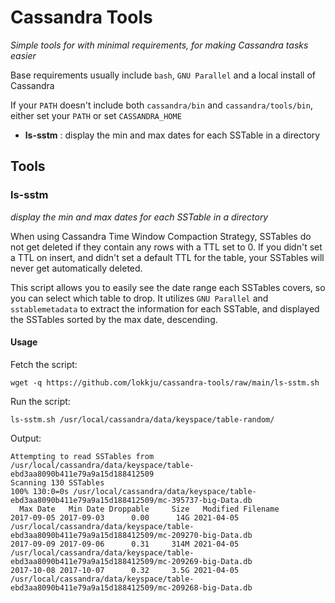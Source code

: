 # Cassandra Tools
*Simple tools for with minimal requirements, for making Cassandra tasks easier*

Base requirements usually include `bash`, `GNU Parallel` and a local install of Cassandra

If your `PATH` doesn't include both `cassandra/bin` and `cassandra/tools/bin`,
either set your `PATH` or set `CASSANDRA_HOME`

- **ls-sstm** : display the min and max dates for each SSTable in a directory

## Tools
### ls-sstm
*display the min and max dates for each SSTable in a directory*

When using Cassandra Time Window Compaction Strategy, SSTables do not get
deleted if they contain any rows with a TTL set to 0. If you didn't set a TTL
on insert, and didn't set a default TTL for the table, your SSTables will never
get automatically deleted.

This script allows you to easily see the date range each SSTables covers, so
you can select which table to drop. It utilizes `GNU Parallel` and
`sstablemetadata` to extract the information for each SSTable, and displayed
the SSTables sorted by the max date, descending.

#### Usage
Fetch the script:
```
wget -q https://github.com/lokkju/cassandra-tools/raw/main/ls-sstm.sh
```

Run the script:
```
ls-sstm.sh /usr/local/cassandra/data/keyspace/table-random/
```

Output:
```
Attempting to read SSTables from /usr/local/cassandra/data/keyspace/table-ebd3aa8090b411e79a9a15d188412509
Scanning 130 SSTables
100% 130:0=0s /usr/local/cassandra/data/keyspace/table-ebd3aa8090b411e79a9a15d188412509/mc-395737-big-Data.db                                                                                             
  Max Date   Min Date Droppable     Size   Modified Filename
2017-09-05 2017-09-03      0.00      14G 2021-04-05 /usr/local/cassandra/data/keyspace/table-ebd3aa8090b411e79a9a15d188412509/mc-209270-big-Data.db
2017-09-09 2017-09-06      0.31     314M 2021-04-05 /usr/local/cassandra/data/keyspace/table-ebd3aa8090b411e79a9a15d188412509/mc-209269-big-Data.db
2017-10-08 2017-10-07      0.32     3.5G 2021-04-05 /usr/local/cassandra/data/keyspace/table-ebd3aa8090b411e79a9a15d188412509/mc-209268-big-Data.db
```
